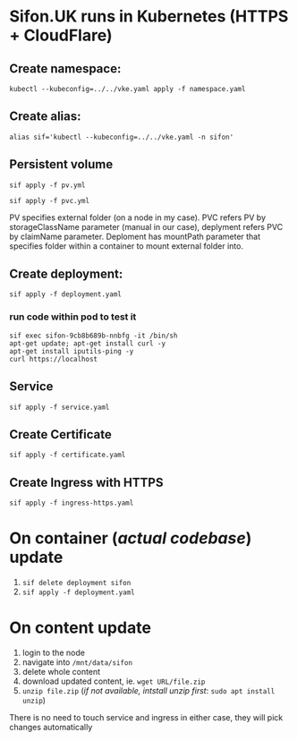 # Sifon.UK runs in Kubernetes (HTTPS + CloudFlare)

## Create namespace:
`kubectl --kubeconfig=../../vke.yaml apply -f namespace.yaml`

## Create alias:
`alias sif='kubectl --kubeconfig=../../vke.yaml -n sifon'`

## Persistent volume

`sif apply -f pv.yml`

`sif apply -f pvc.yml`

PV specifies external folder (on a node in my case). PVC refers PV by storageClassName parameter (manual in our case), deplyment refers PVC by claimName parameter. Deploment has mountPath parameter that specifies folder within a container to mount external folder into.

## Create deployment:
`sif apply -f deployment.yaml`

### run code within pod to test it
```
sif exec sifon-9cb8b689b-nnbfg -it /bin/sh
apt-get update; apt-get install curl -y
apt-get install iputils-ping -y
curl https://localhost
```

## Service
`sif apply -f service.yaml`

## Create Certificate
`sif apply -f certificate.yaml`

## Create Ingress with HTTPS
`sif apply -f ingress-https.yaml`



# On container (*actual codebase*) update
1. `sif delete deployment sifon`
2. `sif apply -f deployment.yaml`

# On content update
1. login to the node
2. navigate into `/mnt/data/sifon`
3. delete whole content
4. download updated content, ie. `wget URL/file.zip`
5. `unzip file.zip` (*if not available, intstall unzip first*: `sudo apt install unzip`)


There is no need to touch service and ingress in either case, they will pick changes automatically


